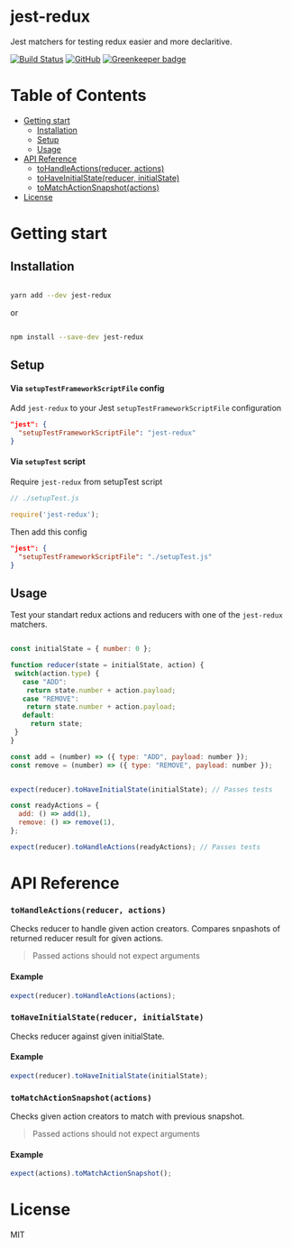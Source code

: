# jest-redux

Jest matchers for testing redux easier and more declaritive.

[![Build Status](https://travis-ci.com/doniyor2109/jest-redux.svg?branch=master)](https://travis-ci.com/doniyor2109/jest-redux)
[![GitHub](https://img.shields.io/github/license/mashape/apistatus.svg)](https://github.com/doniyor2109/jest-redux/blob/master/LICENSE) [![Greenkeeper badge](https://badges.greenkeeper.io/doniyor2109/jest-redux.svg)](https://greenkeeper.io/)

# Table of Contents

 - [Getting start](#getting-start)
    - [Installation](#installation)
    - [Setup](#setup)
    - [Usage](#usage)
 - [API Reference](#api-reference)
    - [toHandleActions(reducer, actions)](#tohandleactionsreducer-actions)
    - [toHaveInitialState(reducer, initialState)](#tohaveinitialstatereducer-initialstate)
    - [toMatchActionSnapshot(actions)](#tomatchactionsnapshotactions)
 - [License](#license)

# Getting start

## Installation

```bash

yarn add --dev jest-redux

```

or

```bash

npm install --save-dev jest-redux

```

## Setup

#### Via `setupTestFrameworkScriptFile` config

Add `jest-redux` to your Jest `setupTestFrameworkScriptFile` configuration

```json
"jest": {
  "setupTestFrameworkScriptFile": "jest-redux"
}
```

#### Via `setupTest` script

Require `jest-redux` from setupTest script

```js
// ./setupTest.js

require('jest-redux');
```

Then add this config

```json
"jest": {
  "setupTestFrameworkScriptFile": "./setupTest.js"
}
```

## Usage

Test your standart redux actions and reducers with one of the `jest-redux` matchers.

```js

const initialState = { number: 0 };

function reducer(state = initialState, action) {
 switch(action.type) {
   case "ADD":
    return state.number + action.payload;
   case "REMOVE":
    return state.number + action.payload;
   default:
     return state;
 }
}

const add = (number) => ({ type: "ADD", payload: number });
const remove = (number) => ({ type: "REMOVE", payload: number });


expect(reducer).toHaveInitialState(initialState); // Passes tests

const readyActions = {
  add: () => add(1),
  remove: () => remove(1),
};

expect(reducer).toHandleActions(readyActions); // Passes tests
```

# API Reference

### `toHandleActions(reducer, actions)`

Checks reducer to handle given action creators. Compares snpashots of returned reducer result for given actions.

> Passed actions should not expect arguments

#### Example

```js
expect(reducer).toHandleActions(actions);
```

### `toHaveInitialState(reducer, initialState)`

Checks reducer against given initialState.

#### Example

```js
expect(reducer).toHaveInitialState(initialState);
```

### `toMatchActionSnapshot(actions)`

Checks given action creators to match with previous snapshot. 

> Passed actions should not expect arguments

#### Example

```js
expect(actions).toMatchActionSnapshot();
```

# License

MIT

